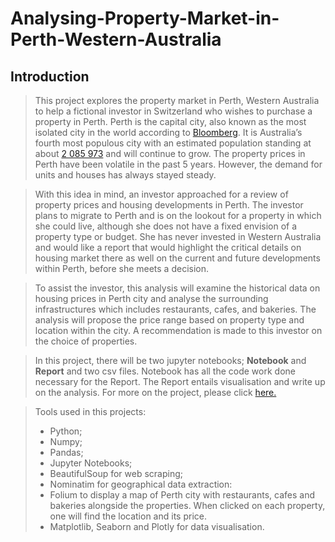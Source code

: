 # Analysing-Property-Market-in-Perth-Western-Australia

## Introduction

> This project explores the property market in Perth, Western Australia to help a fictional investor in Switzerland who wishes to purchase a property in Perth. Perth is the capital city, also known as the most isolated city in the world according to [Bloomberg](https://www.bloomberg.com/news/articles/2019-12-04/most-isolated-city-lures-nasa-talent-in-hunt-for-resources-tech). It is Australia’s fourth most populous city with an estimated population standing at about [2 085 973](https://www.abs.gov.au/ausstats/abs@.nsf/0/B7616AB91C66CDCFCA25827800183B7B?Opendocument) and will continue to grow. The property prices in Perth have been volatile in the past 5 years. However, the demand for units and houses has always stayed steady. 

> With this idea in mind, an investor approached for a review of property prices and housing developments in Perth. The investor plans to migrate to Perth and is on the lookout for a property in which she could live, although she does not have a fixed envision of a property type or budget. She has never invested in Western Australia and would like a report that would highlight the critical details on housing market there as well on the current and future developments within Perth, before she meets a decision. 

> To assist the investor, this analysis will examine the historical data on housing prices in Perth city and analyse the surrounding infrastructures which includes restaurants, cafes, and bakeries. The analysis will propose the price range based on property type and location within the city. A recommendation is made to this investor on the choice of properties.

> In this project, there will be two jupyter notebooks; __Notebook__ and __Report__ and two csv files. Notebook has all the code work done necessary for the Report. The Report entails visualisation and write up on the analysis. For more on the project, please click [here.](https://ajeethaa.github.io/Property%20Market%20Analysis.html)

> Tools used in this projects: 
> - Python; 
> - Numpy;
> - Pandas; 
> - Jupyter Notebooks;
> - BeautifulSoup for web scraping;
> - Nominatim for geographical data extraction:
> - Folium to display a map of Perth city with restaurants, cafes and bakeries alongside the properties. When clicked on each property, one will find the location and its price. 
> - Matplotlib, Seaborn and Plotly for data visualisation.
